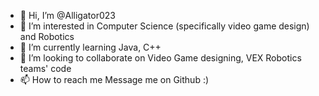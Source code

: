 - 👋 Hi, I’m @Alligator023
- 👀 I’m interested in Computer Science (specifically video game design) and Robotics
- 🌱 I’m currently learning Java, C++
- 💞️ I’m looking to collaborate on Video Game designing, VEX Robotics teams' code
- 📫 How to reach me Message me on Github :)

<!---
Alligator023/Alligator023 is a ✨ special ✨ repository because its `README.md` (this file) appears on your GitHub profile.
You can click the Preview link to take a look at your changes.
--->
